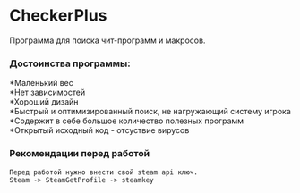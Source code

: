 # CheckerPlus
Программа для поиска чит-программ и макросов.  


### Достоинства программы: 
*Маленький вес  
*Нет зависимостей  
*Хороший дизайн  
*Быстрый и оптимизированный поиск, не нагружающий систему игрока  
*Содержит в себе большое количество полезных программ  
*Открытый исходный код - отсуствие вирусов  

### Рекомендации перед работой
    Перед работой нужно внести свой steam api ключ.  
    Steam -> SteamGetProfile -> steamkey  

